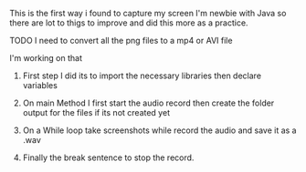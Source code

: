 This is the first way i found to capture my screen I'm newbie with Java so there are lot to thigs to improve and did this more as a practice. 

TODO I need  to convert all the png files to a mp4 or AVI file

I'm working on that

1. First step I  did its to import the necessary libraries then declare variables

2. On main Method I first start the audio record then create the folder output for the files if its not created yet

3. On a While loop take screenshots while record the audio and save it as a .wav

4. Finally the break sentence to stop the record.
